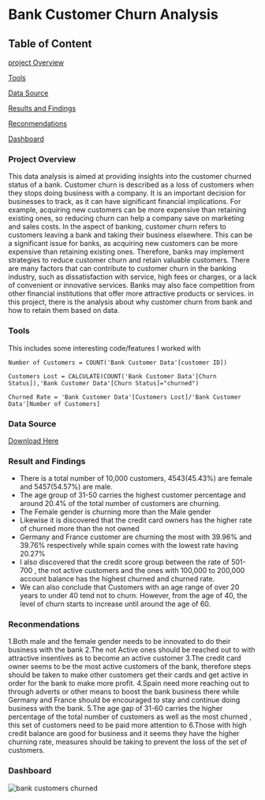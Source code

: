 # Bank Customer Churn Analysis

## Table of Content
[project Overview](#project-overview)

[Tools](#tools)

[Data Source](#data-source)

[Results and Findings](#result-and-findings)

[Reconmendations](#reconmendetions)

[Dashboard](#dashboard)

### Project Overview

This data analysis is aimed at providing insights into the customer churned status of a bank. Customer churn is described as a  loss of customers when they stops doing business with a company. It is an important decision for businesses to track, as it can have significant financial implications. For example, acquiring new customers can be more expensive than retaining existing ones, so reducing churn can help a company save on marketing and sales costs.
In the aspect of banking, customer churn refers to customers leaving a bank and taking their business elsewhere. This can be a significant issue for banks, as acquiring new customers can be more expensive than retaining existing ones. Therefore, banks may implement strategies to reduce customer churn and retain valuable customers.
There are many factors that can contribute to customer churn in the banking industry, such as dissatisfaction with service, high fees or charges, or a lack of convenient or innovative services. Banks may also face competition from other financial institutions that offer more attractive products or services.
in this project, there is the analysis about why customer churn from bank and how to retain them based on data.

### Tools

This includes some interesting code/features I worked with 

```Dax
Number of Customers = COUNT('Bank Customer Data'[customer ID])

Customers Lost = CALCULATE(COUNT('Bank Customer Data'[Churn Status]),'Bank Customer Data'[Churn Status]="churned")

Churned Rate = 'Bank Customer Data'[Customers Lost]/'Bank Customer Data'[Number of Customers]

```

### Data Source
[Download Here](https://www.youtube.com/redirect?event=video_description&redir_token=QUFFLUhqazlMR0QyQUU3dVNHS3NibjFsQjZmSE5jWWpaUXxBQ3Jtc0tubnFCUi1MeVRIcW5FRjVvMDMxdWhFaDhvbTVxM2kzSjd1c1ZQLThneU9zbkkwWlF0TllpNFNjMWNlYVFsWUc0Z0VTT2h5by1aYXhPcnpscmM4ZTdMUldwX3JkYy1BWFBERGVVQWR5NDFZT0JmbFZIMA&q=https%3A%2F%2Ftinyurl.com%2Fz4r3mv34&v=HHu0FLM6Fp0)


### Result and Findings

- There is a total number of 10,000 customers, 4543(45.43%) are female and 5457(54.57%) are male.
- The age group of 31-50 carries the highest customer percentage and around 20.4% of the total number of customers are churning.
- The Female gender is churning more than the Male gender
- Likewise it is discovered that the credit card owners has the higher rate of churned more than the not owned
- Germany and France customer are churning the most with 39.96% and 39.76% respectively while spain comes with the lowest rate having 20.27%
- I also discovered that the credit score group between the rate of 501-700 , the not active  customers and the ones with 100,000 to 200,000 account balance has the highest churned and churned rate.
- We can also conclude that Customers with an age range of over 20 years to under 40 tend not to churn. However, from the age of 40, the level of churn starts to increase until around the age of 60.


### Reconmendations

1.Both male and the female gender needs to be innovated to do their business with the bank
2.The not Active ones should be reached out to with attractive insentives as to become an active customer 
3.The credit card owner seems to be the most active customers of the bank, therefore steps should be taken to make other customers get their cards and get active in order for the bank to make more profit.
4.Spain need more reaching out to through adverts or other means to boost the bank business there while Germany and France should be encouraged to stay and continue doing business with the bank.
5.The age gap of 31-60 carries the higher percentage of the total number of customers as well as the most churned , this set of customers need to be paid more attention to
6.Those with high credit balance are good for business and it seems they have the higher churning rate, measures should be taking to prevent the loss of the set of customers.


### Dashboard


![bank customers churned](https://github.com/ADETOLAADEBANJI/Churned-Bank-Data-Analysis/assets/149164492/f5538c81-75ea-4346-84f3-05bfe9217740)
